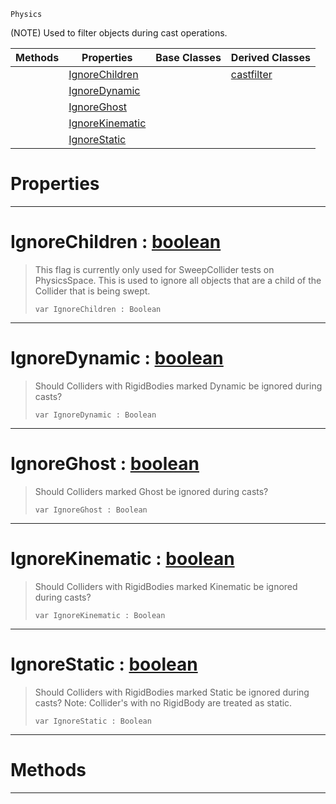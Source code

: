  `Physics`

(NOTE) Used to filter objects during cast operations.

|Methods|Properties|Base Classes|Derived Classes|
|---|---|---|---|
| |[ IgnoreChildren](basecastfilter.md#ignorechildren-zilch-engi)| |[castfilter](castfilter.md)|
| |[ IgnoreDynamic](basecastfilter.md#ignoredynamic-zilch-engin)| | |
| |[ IgnoreGhost](basecastfilter.md#ignoreghost-zilch-engine)| | |
| |[ IgnoreKinematic](basecastfilter.md#ignorekinematic-zilch-eng)| | |
| |[ IgnoreStatic](basecastfilter.md#ignorestatic-zilch-engine)| | |


 #  Properties


---  
 #  IgnoreChildren : [boolean](../nada_base_types/boolean.md)

> This flag is currently only used for SweepCollider tests on PhysicsSpace. This is used to ignore all objects that are a child of the Collider that is being swept.
> ```TS:Nada
> var IgnoreChildren : Boolean


---  
 #  IgnoreDynamic : [boolean](../nada_base_types/boolean.md)

> Should Colliders with RigidBodies marked Dynamic be ignored during casts?
> ```TS:Nada
> var IgnoreDynamic : Boolean


---  
 #  IgnoreGhost : [boolean](../nada_base_types/boolean.md)

> Should Colliders marked Ghost be ignored during casts?
> ```TS:Nada
> var IgnoreGhost : Boolean


---  
 #  IgnoreKinematic : [boolean](../nada_base_types/boolean.md)

> Should Colliders with RigidBodies marked Kinematic be ignored during casts?
> ```TS:Nada
> var IgnoreKinematic : Boolean


---  
 #  IgnoreStatic : [boolean](../nada_base_types/boolean.md)

> Should Colliders with RigidBodies marked Static be ignored during casts? Note: Collider's with no RigidBody are treated as static.
> ```TS:Nada
> var IgnoreStatic : Boolean


---  
 #  Methods


---  
 

 